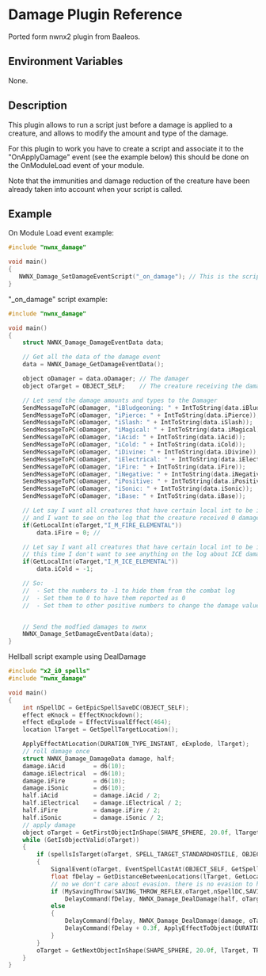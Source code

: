 # Damage Plugin Reference

Ported form nwnx2 plugin from Baaleos.

## Environment Variables

None.

## Description

This plugin allows to run a script just before a damage is applied to a creature, and allows to modify the amount and type of the damage.

For this plugin to work you have to create a script and associate it to the "OnApplyDamage" event (see the example below) this should be done on the OnModuleLoad event of your module.

Note that the immunities and damage reduction of the creature have been already taken into account when your script is called.

## Example

On Module Load event example:

```C
#include "nwnx_damage"

void main()
{
   NWNX_Damage_SetDamageEventScript("_on_damage"); // This is the script that will be called
}
```

"_on_damage" script example:

```C
#include "nwnx_damage"

void main()
{
    struct NWNX_Damage_DamageEventData data;

    // Get all the data of the damage event
    data = NWNX_Damage_GetDamageEventData();

    object oDamager = data.oDamager; // The damager
    object oTarget = OBJECT_SELF;    // The creature receiving the damage

    // Let send the damage amounts and types to the Damager
    SendMessageToPC(oDamager, "iBludgeoning: " + IntToString(data.iBludgeoning));
    SendMessageToPC(oDamager, "iPierce: " + IntToString(data.iPierce));
    SendMessageToPC(oDamager, "iSlash: " + IntToString(data.iSlash));
    SendMessageToPC(oDamager, "iMagical: " + IntToString(data.iMagical));
    SendMessageToPC(oDamager, "iAcid: " + IntToString(data.iAcid));
    SendMessageToPC(oDamager, "iCold: " + IntToString(data.iCold));
    SendMessageToPC(oDamager, "iDivine: " + IntToString(data.iDivine));
    SendMessageToPC(oDamager, "iElectrical: " + IntToString(data.iElectrical));
    SendMessageToPC(oDamager, "iFire: " + IntToString(data.iFire));
    SendMessageToPC(oDamager, "iNegative: " + IntToString(data.iNegative));
    SendMessageToPC(oDamager, "iPositive: " + IntToString(data.iPositive));
    SendMessageToPC(oDamager, "iSonic: " + IntToString(data.iSonic));
    SendMessageToPC(oDamager, "iBase: " + IntToString(data.iBase));

    // Let say I want all creatures that have certain local int to be inmune to fire
    // and I want to see on the log that the creature received 0 damage form fire
    if(GetLocalInt(oTarget,"I_M_FIRE_ELEMENTAL"))
        data.iFire = 0; //

    // Let say I want all creatures that have certain local int to be inmune to cold
    // this time I don't want to see anything on the log about ICE damage
    if(GetLocalInt(oTarget,"I_M_ICE_ELEMENTAL"))
        data.iCold = -1;

    // So:
    //  - Set the numbers to -1 to hide them from the combat log
    //  - Set them to 0 to have them reported as 0
    //  - Set them to other positive numbers to change the damage values as you see fit.


    // Send the modfied damages to nwnx
    NWNX_Damage_SetDamageEventData(data);
}
```

Hellball script example using DealDamage

```c
#include "x2_i0_spells"
#include "nwnx_damage"

void main()
{
    int nSpellDC = GetEpicSpellSaveDC(OBJECT_SELF);
    effect eKnock = EffectKnockdown();
    effect eExplode = EffectVisualEffect(464);
    location lTarget = GetSpellTargetLocation();

    ApplyEffectAtLocation(DURATION_TYPE_INSTANT, eExplode, lTarget);
    // roll damage once
    struct NWNX_Damage_DamageData damage, half;
    damage.iAcid        = d6(10);
    damage.iElectrical  = d6(10);
    damage.iFire        = d6(10);
    damage.iSonic       = d6(10);
    half.iAcid          = damage.iAcid / 2;
    half.iElectrical    = damage.iElectrical / 2;
    half.iFire          = damage.iFire / 2;
    half.iSonic         = damage.iSonic / 2;
    // apply damage
    object oTarget = GetFirstObjectInShape(SHAPE_SPHERE, 20.0f, lTarget, TRUE, OBJECT_TYPE_CREATURE);
    while (GetIsObjectValid(oTarget))
    {
        if (spellsIsTarget(oTarget, SPELL_TARGET_STANDARDHOSTILE, OBJECT_SELF))
        {
            SignalEvent(oTarget, EventSpellCastAt(OBJECT_SELF, GetSpellId()));
            float fDelay = GetDistanceBetweenLocations(lTarget, GetLocation(oTarget))/20 + 0.5f;
            // no we don't care about evasion. there is no evasion to hellball
            if (MySavingThrow(SAVING_THROW_REFLEX,oTarget,nSpellDC,SAVING_THROW_TYPE_SPELL,OBJECT_SELF,fDelay) > 0)
                DelayCommand(fDelay, NWNX_Damage_DealDamage(half, oTarget));
            else
            {
                DelayCommand(fDelay, NWNX_Damage_DealDamage(damage, oTarget));
                DelayCommand(fDelay + 0.3f, ApplyEffectToObject(DURATION_TYPE_INSTANT, eKnock, oTarget));
            }
        }
        oTarget = GetNextObjectInShape(SHAPE_SPHERE, 20.0f, lTarget, TRUE, OBJECT_TYPE_CREATURE);
    }
}
```